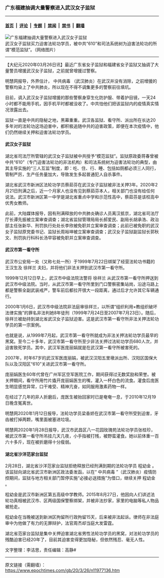 ### 广东福建抽调大量警察进入武汉女子监狱

---

#### [首页](../../../..?n11977136) &nbsp;|&nbsp; [评论](../../../../../epoch-comment?n11977136) &nbsp;|&nbsp; [专题](../../../../../epoch-special?n11977136) &nbsp;|&nbsp; [禁闻](../../../../../epoch-news?n11977136) &nbsp;|&nbsp; [禁书](../../../../../books?n11977136) &nbsp;|&nbsp; [翻墙](https://github.com/gfw-breaker/nogfw/blob/master/README.md?n11977136)


<div><img alt="广东福建抽调大量警察进入武汉女子监狱" class="attachment-djy_600_400 size-djy_600_400 wp-post-image" src="https://i.epochtimes.com/assets/uploads/2020/03/2020022115175632476-600x400.jpg"/>
<div class="caption">
 武汉女子监狱买力迫害法轮功学员，被中共“610”和司法系统树为迫害法轮功的所谓“模范监狱”。（网络图片）
</div></div><hr/><div class="post_content" id="artbody" itemprop="articleBody">
 <!-- article content begin -->
 <p>
  【大纪元2020年03月26日讯】最近广东省女子监狱和福建省女子监狱又抽调了大量警员增援武汉女子监狱，之前就曾增援过警察。
 </p>
 <p>
  明慧网报导，外界估计，
  <ok href="https://www.epochtimes.com/gb/tag/%E4%B8%AD%E5%85%B1%E7%97%85%E6%AF%92.html">
   中共病毒
  </ok>
  （武汉肺炎）在武汉并没有消除，之前增援的警察均染上了中共肺炎，所以现在不得不调集更多的警察前往填坑。
 </p>
 <p>
  目前，调入武汉女子监狱增援的那些警察身穿生化防护服、带着护目镜，一天24小时都不能用手机，因手机平时都被没收了。中共怕他们把该监狱内的疫情真实情况泄露出去。
 </p>
 <p>
  监狱一直是中共的隐秘之地，黑幕重重。武汉各监狱、看守所、派出所在长达20多年对的法轮功这场迫害中，都积极追随中共的迫害政策，即便在本次疫情中，他们仍然继续关押和迫害法轮功学员。
 </p>
 <h4>
  <b>
   武汉女子监狱
  </b>
 </h4>
 <p>
  湖北省司法厅所管辖的武汉女子监狱被中共授予“模范监狱”。监狱原政委蒋春曾被中共“610”（专门迫害法轮功的非法机构）和司法系统树为迫害法轮功的典型，由其主导实施的“三人互监”制度，即：吃、住、行、睡、包括如厕都必须三人同行，管制严厉，生产任务量加大，导致发生多起普通犯人自杀事件。
 </p>
 <p>
  湖北省武汉市新洲区法轮功学员蔡茹芬在武汉女子监狱被非法关押3年。2020年2月21日刑满之后，近一个月家人也没有见到蔡茹芬本人，相关部门也没有给任何说法。武汉市新洲区第一中学是湖北省重点中学和示范性高中，蔡茹芬是该校高中优秀女教师。
 </p>
 <p>
  此前，大陆媒体报导，因有刑满释放的中共肺炎确诊人员离汉抵京，湖北省司法厅厅长谭先振被立案审查调查；湖北省监狱管理局局长郝爱民、副局长胡承浩、政治部主任张新华、刑罚执行处处长李欣被免职并立案审查调查；此前已被免职的武汉女子监狱原党委书记、监狱长周裕坤被立案审查调查；武汉女子监狱副监狱长郭秋文、刑罚执行科科长汤早容被免职并立案审查调查。
 </p>
 <h4>
  <b>
   武汉市第一看守所
  </b>
 </h4>
 <p>
  武汉市公安局一处（又称七处一所）于1999年7月22日绑架了经营法轮功书籍的王汉生及
  <ok href="https://www.epochtimes.com/gb/tag/%E5%BE%90%E7%A5%A5%E5%85%B0.html">
   徐祥兰
  </ok>
  夫妇，并将他们非法关押到武汉市第一看守所。
 </p>
 <p>
  1999年12月12日早上，武汉市中级法院法警将
  <ok href="https://www.epochtimes.com/gb/tag/%E5%BE%90%E7%A5%A5%E5%85%B0.html">
   徐祥兰
  </ok>
  从武汉市第一看守所押送到武汉市中级法院。当时，从武汉市第一看守所里到门口警察密集站岗，沿途马路上都是警察全副武装戒严，警车前后都拉开很大一段距离，通过后才允许其它车辆通行。
 </p>
 <p>
  2000年1月6日，武汉市中级法院非法庭审徐祥兰，以所谓“组织利用×教组织破坏法律实施”的罪名非法判她8年徒刑（1999年7月24日至2007年7月23日）。随后，徐祥兰被劫持到湖北省武汉女子监狱迫害。这是武汉市第一看守所非法关押法轮功学员的第一宗案例。
 </p>
 <p>
  也就是说，从1999年7月起，武汉市第一看守所就成为非法关押法轮功学员最早的黑窝。至今二十多年，武汉市第一看守所至少非法关押过法轮功学员680人次，并迫害致死学员。其中，武汉军医庞丽娟就是在武汉第一看守所被害死的。
 </p>
 <p>
  2007年，时年67岁的武汉军医庞丽娟，被武汉汉阳五里墩派出所、汉阳区国保大队以及汉阳区“610”关进武汉市第一看守所。
 </p>
 <p>
  庞丽娟医生60年代曾在广州军区空军医院工作，期间获得过无数奖励和荣誉。被关押期间，看守所用竹片撬开庞丽娟医生的嘴，灌入一杯白色的流食。灌食后庞医生明显感觉异常，口干难受、精神亢奋，如同服用激素药物一样。
 </p>
 <p>
  在经过了几年的非人折磨后，庞医生被抬回家时已是奄奄一息，于2010年12月19日晚含冤离世。
 </p>
 <p>
  明慧网2020年1月12日报导，法轮功学员梁香娇在武汉市第一看守所受到迫害，牙齿被打掉两颗，嘴里面被塞进垃圾。
 </p>
 <p>
  明慧网2020年1月28日报导，武汉市武昌区八一花园玫瑰苑法轮功学员张桂珍，被武汉市第一看守所吊挂几天几夜，小手指被打残，被野蛮灌食。她以前体重一百六十多斤，现在被折磨得十分瘦弱。
 </p>
 <h4>
  <b>
   湖北省沙洋范家台监狱
  </b>
 </h4>
 <p>
  2月28日，湖北省沙洋范家台监狱拒绝释放已经刑满到期的法轮功学员
  <ok href="https://www.epochtimes.com/gb/tag/%E7%A8%8B%E5%B9%BC%E9%87%91.html">
   程幼金
  </ok>
  。该监狱向湖北省武汉市新洲区政法委发函，以在“
  <ok href="https://www.epochtimes.com/gb/tag/%E4%B8%AD%E5%85%B1%E7%97%85%E6%AF%92.html">
   中共病毒
  </ok>
  ”（武汉肺炎）疫情防控期间，监狱与地方相关部门暂停实施“必接必送措施”为借口，继续关押
  <ok href="https://www.epochtimes.com/gb/tag/%E7%A8%8B%E5%B9%BC%E9%87%91.html">
   程幼金
  </ok>
  。
 </p>
 <p>
  程幼金是武汉市新洲区第五高级中学教师。2015年8月27日，他因向人们讲述法轮功真相被武汉市、区两级国保警察绑架，并被非法抄家，家里的电脑等私人物品被抢走。
 </p>
 <p>
  程幼金在当晚被送到新洲区拘留所行政拘留15天，后来被非法起诉。律师在非法庭审中为他做了有力的无罪辩护，法官周杰却当庭大发雷霆。
 </p>
 <p>
  湖北省范家台监狱是集中关押迫害湖北省男性法轮功学员的黑窝，对法轮功学员的残酷迫害已经20年了，目前其迫害变得更加隐秘，但依然残忍、毫无人性。
 </p>
 <p>
  文字整理：李洁思，责任编辑：高静#
 </p>
 <!-- article content end -->
 <div id="below_article_ad">
 </div>
</div>


---

原文链接（需翻墙）：https://www.epochtimes.com/gb/20/3/26/n11977136.htm